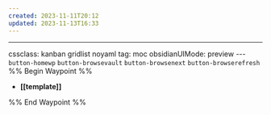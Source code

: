 ```yaml
---
created: 2023-11-11T20:12
updated: 2023-11-13T16:33
---
```

---
cssclass: kanban gridlist noyaml
tag: moc
obsidianUIMode: preview
--- `button-homewp`  `button-browsevault`  `button-browsenext` `button-browserefresh` 
%% Begin Waypoint %%
- **[[template]]**


%% End Waypoint %%